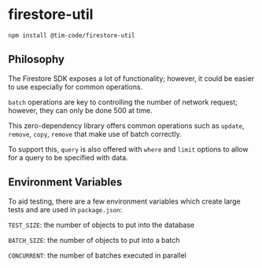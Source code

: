 # firestore-util

```
npm install @tim-code/firestore-util
```

## Philosophy

The Firestore SDK exposes a lot of functionality; however, it could be easier to use especially for common operations.

`batch` operations are key to controlling the number of network request; however, they can only be done 500 at time.

This zero-dependency library offers common operations such as `update`, `remove`, `copy`, `remove` that make use of batch correctly.

To support this, `query` is also offered with `where` and `limit` options to allow for a query to be specified with data.

## Environment Variables

To aid testing, there are a few environment variables which create large tests and are used in `package.json`:

`TEST_SIZE`: the number of objects to put into the database

`BATCH_SIZE`: the number of objects to put into a batch

`CONCURRENT`: the number of batches executed in parallel
